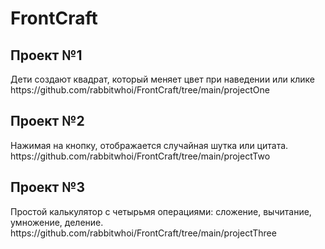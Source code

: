 <h1>FrontCraft</h1>
<h2>Проект №1</h2>
Дети создают квадрат, который меняет цвет при наведении или клике
https://github.com/rabbitwhoi/FrontCraft/tree/main/projectOne
<h2>Проект №2</h2>
Нажимая на кнопку, отображается случайная шутка или цитата.
https://github.com/rabbitwhoi/FrontCraft/tree/main/projectTwo
<h2>Проект №3</h2>
Простой калькулятор с четырьмя операциями: сложение, вычитание, умножение, деление.
https://github.com/rabbitwhoi/FrontCraft/tree/main/projectThree

